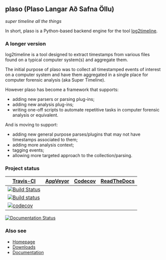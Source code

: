 ## plaso (Plaso Langar Að Safna Öllu)

*super timeline all the things*

In short, plaso is a Python-based backend engine for the tool 
[log2timeline](http://plaso.kiddaland.net "Plaso home of the super timeline").

### A longer version

log2timeline is a tool designed to extract timestamps from various files found 
on a typical computer system(s) and aggregate them.

The initial purpose of plaso was to collect all timestamped events of interest 
on a computer system and have them aggregated in a single place for computer 
forensic analysis (aka Super Timeline).

However plaso has become a framework that supports:

* adding new parsers or parsing plug-ins;
* adding new analysis plug-ins;
* writing one-off scripts to automate repetitive tasks in computer forensic analysis or equivalent.

And is moving to support:

* adding new general purpose parses/plugins that may not have timestamps associated to them;
* adding more analysis context;
* tagging events;
* allowing more targeted approach to the collection/parsing.

### Project status

[Travis-CI](https://travis-ci.org/) | [AppVeyor](https://ci.appveyor.com) | [Codecov](https://codecov.io/) | [ReadTheDocs](https://readthedocs.org)
--- | --- | --- | --- 
[![Build Status](https://travis-ci.org/log2timeline/plaso.svg?branch=master)](https://travis-ci.org/log2timeline/plaso) | 
[![Build status](https://ci.appveyor.com/api/projects/status/g3x5ylegjjo61p4m?svg=true)](https://ci.appveyor.com/project/joachimmetz/plaso) |
[![codecov](https://codecov.io/gh/log2timeline/plaso/branch/master/graph/badge.svg)](https://codecov.io/gh/log2timeline/plaso) |
[![Documentation Status](https://readthedocs.org/projects/plaso/badge/?version=latest)](https://plaso.readthedocs.io/en/latest/?badge=latest)
 

### Also see

* [Homepage](https://github.com/log2timeline/plaso)
* [Downloads](https://github.com/log2timeline/plaso/releases)
* [Documentation](https://github.com/log2timeline/plaso/wiki)

